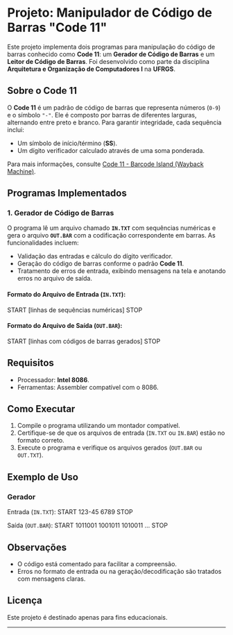 # Projeto: Manipulador de Código de Barras "Code 11"

Este projeto implementa dois programas para manipulação do código de barras conhecido como **Code 11**: um **Gerador de Código de Barras** e um **Leitor de Código de Barras**. Foi desenvolvido como parte da disciplina **Arquitetura e Organização de Computadores I** na **UFRGS**.

## Sobre o Code 11

O **Code 11** é um padrão de código de barras que representa números (`0-9`) e o símbolo `"-"`. Ele é composto por barras de diferentes larguras, alternando entre preto e branco. Para garantir integridade, cada sequência inclui:
- Um símbolo de início/término (**SS**).
- Um dígito verificador calculado através de uma soma ponderada.

Para mais informações, consulte [Code 11 - Barcode Island (Wayback Machine)](https://web.archive.org/web/20070202060711/http://www.barcodeisland.com/code11.phtml).

## Programas Implementados

### 1. Gerador de Código de Barras
O programa lê um arquivo chamado **`IN.TXT`** com sequências numéricas e gera o arquivo **`OUT.BAR`** com a codificação correspondente em barras. As funcionalidades incluem:
- Validação das entradas e cálculo do dígito verificador.
- Geração do código de barras conforme o padrão **Code 11**.
- Tratamento de erros de entrada, exibindo mensagens na tela e anotando erros no arquivo de saída.

#### Formato do Arquivo de Entrada (`IN.TXT`):
START [linhas de sequências numéricas] STOP

#### Formato do Arquivo de Saída (`OUT.BAR`):
START [linhas com códigos de barras gerados] STOP




## Requisitos
- Processador: **Intel 8086**.
- Ferramentas: Assembler compatível com o 8086.

## Como Executar
1. Compile o programa utilizando um montador compatível.
2. Certifique-se de que os arquivos de entrada (`IN.TXT` ou `IN.BAR`) estão no formato correto.
3. Execute o programa e verifique os arquivos gerados (`OUT.BAR` ou `OUT.TXT`).

## Exemplo de Uso
### Gerador
Entrada (`IN.TXT`):
START 123-45 6789 STOP

Saída (`OUT.BAR`):
START 1011001 1001011 1010011 ... STOP



## Observações
- O código está comentado para facilitar a compreensão.
- Erros no formato de entrada ou na geração/decodificação são tratados com mensagens claras.

## Licença
Este projeto é destinado apenas para fins educacionais.

---


